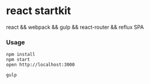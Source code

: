 react startkit
=====================

react && webpack && gulp && react-router && reflux SPA

### Usage

```
npm install
npm start
open http://localhost:3000

gulp
```

